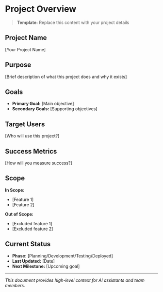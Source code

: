 # Project Overview

> **Template:** Replace this content with your project details

## Project Name
[Your Project Name]

## Purpose
[Brief description of what this project does and why it exists]

## Goals
- **Primary Goal:** [Main objective]
- **Secondary Goals:** [Supporting objectives]

## Target Users
[Who will use this project?]

## Success Metrics
[How will you measure success?]

## Scope
**In Scope:**
- [Feature 1]
- [Feature 2]

**Out of Scope:**
- [Excluded feature 1]
- [Excluded feature 2]

## Current Status
- **Phase:** [Planning/Development/Testing/Deployed]
- **Last Updated:** [Date]
- **Next Milestone:** [Upcoming goal]

---
*This document provides high-level context for AI assistants and team members.*
